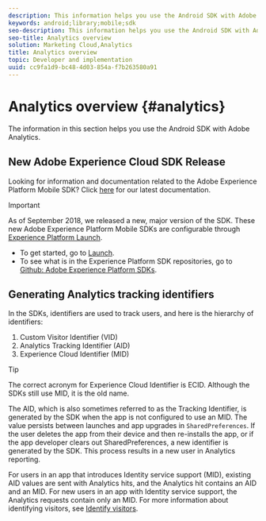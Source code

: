 ```yaml
---
description: This information helps you use the Android SDK with Adobe Analytics.
keywords: android;library;mobile;sdk
seo-description: This information helps you use the Android SDK with Adobe Analytics.
seo-title: Analytics overview
solution: Marketing Cloud,Analytics
title: Analytics overview
topic: Developer and implementation
uuid: cc9fa1d9-bc48-4d03-854a-f7b263580a91
---
```


# Analytics overview {#analytics}

The information in this section helps you use the Android SDK with Adobe Analytics.

## New Adobe Experience Cloud SDK Release

Looking for information and documentation related to the Adobe Experience Platform Mobile SDK? Click [here](https://aep-sdks.gitbook.io/docs/) for our latest documentation.

>[!IMPORTANT]
>
>As of September 2018, we released a new, major version of the SDK. These new Adobe Experience Platform Mobile SDKs are configurable through [Experience Platform Launch](https://www.adobe.com/experience-platform/launch.html).

* To get started, go to [Launch](https://launch.adobe.com/).
* To see what is in the Experience Platform SDK repositories, go to [Github: Adobe Experience Platform SDKs](https://github.com/Adobe-Marketing-Cloud/acp-sdks).

## Generating Analytics tracking identifiers

In the SDKs, identifiers are used to track users, and here is the hierarchy of identifiers:

1. Custom Visitor Identifier (VID)
2. Analytics Tracking Identifier (AID)
3. Experience Cloud Identifier (MID)

>[!TIP]
>
>The correct acronym for Experience Cloud Identifier is ECID. Although the SDKs still use MID, it is the old name.

The AID, which is also sometimes referred to as the Tracking Identifier, is generated by the SDK when the app is not configured to use an MID. The value persists between launches and app upgrades in `SharedPreferences`. If the user deletes the app from their device and then re-installs the app, or if the app developer clears out SharedPreferences, a new identifier is generated by the SDK. This process results in a new user in Analytics reporting.

For users in an app that introduces Identity service support (MID), existing AID values are sent with Analytics hits, and the Analytics hit contains an AID and an MID. For new users in an app with Identity service support, the Analytics requests contain only an MID. For more information about identifying visitors, see [Identify visitors](https://docs.adobe.com/content/help/en/analytics/export/analytics-data-feed/data-feed-contents/datafeeds-visid.html).